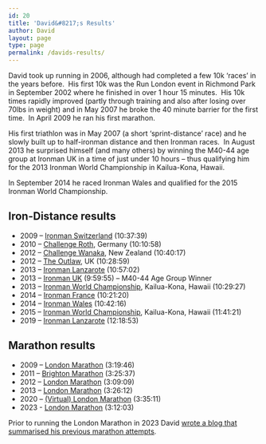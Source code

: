 ```yaml
---
id: 20
title: 'David&#8217;s Results'
author: David
layout: page
type: page
permalink: /davids-results/
---
```

David took up running in 2006, although had completed a few 10k &#8216;races&#8217; in the years before.  His first 10k was the Run London event in Richmond Park in September 2002 where he finished in over 1 hour 15 minutes.  His 10k times rapidly improved (partly through training and also after losing over 70lbs in weight) and in May 2007 he broke the 40 minute barrier for the first time.  In April 2009 he ran his first marathon.

His first triathlon was in May 2007 (a short &#8216;sprint-distance&#8217; race) and he slowly built up to half-ironman distance and then Ironman races.  In August 2013 he surprised himself (and many others) by winning the M40-44 age group at Ironman UK in a time of just under 10 hours &#8211; thus qualifying him for the 2013 Ironman World Championship in Kailua-Kona, Hawaii.

In September 2014 he raced Ironman Wales and qualified for the 2015 Ironman World Championship.

## Iron-Distance results

  * 2009 &#8211; [Ironman Switzerland](/2009/07/ironman-switzerland-2009-race-day-part-1/ "Ironman Switzerland 2009 – Race Day – Swim") (10:37:39)
  * 2010 &#8211; [Challenge Roth](/2010/07/challenge-roth-ironman-distance-race-18-july-2010/ "Challenge Roth Ironman distance race – 18 July 2010"), Germany (10:10:58)
  * 2012 &#8211; [Challenge Wanaka](/2012/01/challenge-wanaka-2012-race-day/ "Challenge Wanaka 2012 – Race Day"), New Zealand (10:40:17)
  * 2012 &#8211; [The Outlaw](/2012/07/the-outlaw-triathlon-2012/ "The Outlaw Triathlon 2012"), UK (10:28:59)
  * 2013 &#8211; [Ironman Lanzarote](/2013/05/ironman-lanzarote-2013/ "Ironman Lanzarote 2013") (10:57:02)
  * 2013 &#8211; [Ironman UK](/2013/08/ironman-uk-2013/ "Ironman UK 2013") (9:59:55) &#8211; M40-44 Age Group Winner
  * 2013 &#8211; [Ironman World Championship](/kona-diaries-2013/), Kailua-Kona, Hawaii (10:29:27)
  * 2014 &#8211; [Ironman France](/2014/07/ironman-france-2014-race-day/ "Ironman France 2014 – Race Day") (10:21:20)
  * 2014 &#8211; [Ironman Wales](/2014/09/ironman-wales-2014/ "Ironman Wales 2014") (10:42:16)
  * 2015 &#8211; [Ironman World Championship](/kona-diaries-2015/), Kailua-Kona, Hawaii (11:41:21)
  * 2019 &#8211; [Ironman Lanzarote](/2019/05/ironman-lanzarote-2019-race-day/) (12:18:53)

## Marathon results

  * 2009 &#8211; [London Marathon](/2009/04/london-marathon-2009/ "Flora London Marathon – 26 April 2009") (3:19:46)
  * 2011 &#8211; [Brighton Marathon](/2011/04/brighton-marathon-2011-not-my-greatest-day/ "Brighton Marathon 2011 – Not my greatest day!") (3:25:37)
  * 2012 &#8211; [London Marathon](/2012/04/virgin-london-marathon-22-april-2012-david/ "Virgin London Marathon – 22 April 2012") (3:09:09)
  * 2013 &#8211; [London Marathon](/2013/04/virgin-london-marathon-21-april-2013/ "Virgin London Marathon – 21 April 2013") (3:26:12)
  * 2020 &#8211; [(Virtual) London Marathon](/2020/10/virtual-london-marathon-2020-david/) (3:35:11)
  * 2023 - [London Marathon](/2023/04/london-marathon-22-april-2023/ "London Marathon") (3:12:03)

Prior to running the London Marathon in 2023 David [wrote a blog that summarised his previous marathon attempts](/2023/03/heading-back-to-london/).
